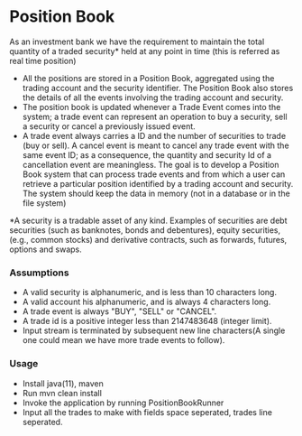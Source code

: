 
# Position Book

As an investment bank we have the requirement to maintain the total quantity of a traded
security* held at any point in time (this is referred as real time position) 

- All the positions are stored in a Position Book, aggregated using the trading account and the security identifier. The Position Book also stores the details of all the events involving the trading account and security.
- The position book is updated whenever a Trade Event comes into the system; a trade event can represent an operation to buy a security, sell a security or cancel a previously issued event. 
- A trade event always carries a ID and the number of securities to trade (buy or sell). A cancel event is meant to cancel any trade event with the same event ID; as a consequence, the quantity and security Id of a cancellation event are meaningless.
The goal is to develop a Position Book system that can process trade events and from which a
user can retrieve a particular position identified by a trading account and security. The system
should keep the data in memory (not in a database or in the file system)

*A security is a tradable asset of any kind. Examples of securities are debt securities (such as
banknotes, bonds and debentures), equity securities, (e.g., common stocks) and derivative
contracts, such as forwards, futures, options and swaps.

### Assumptions

- A valid security is alphanumeric, and is less than 10 characters long.
- A valid account his alphanumeric, and is always 4 characters long.
- A trade event is always "BUY", "SELL" or "CANCEL".
- A trade id is a positive integer less than 2147483648 (integer limit).
- Input stream is terminated by subsequent new line characters(A single one could mean we have more trade events to follow).

### Usage

- Install java(11), maven
- Run mvn clean install
- Invoke the application by running PositionBookRunner
- Input all the trades to make with fields space seperated, trades line seperated.

